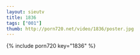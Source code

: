 ```yaml
--- 
layout: sieutv
title: 1836
tags: ["001"]
thumb: http://porn720.net/video/1836/poster.jpg
---
```

{% include porn720 key="1836" %} 
